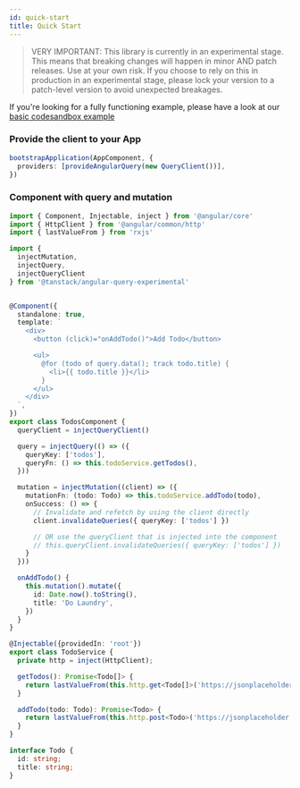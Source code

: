 ```yaml
---
id: quick-start
title: Quick Start
---
```


> VERY IMPORTANT: This library is currently in an experimental stage. This means that breaking changes will happen in minor AND patch releases. Use at your own risk. If you choose to rely on this in production in an experimental stage, please lock your version to a patch-level version to avoid unexpected breakages.

[//]: # 'Example'

If you're looking for a fully functioning example, please have a look at our [basic codesandbox example](../examples/angular/basic)

### Provide the client to your App

```typescript
bootstrapApplication(AppComponent, {
  providers: [provideAngularQuery(new QueryClient())],
})
```

### Component with query and mutation

```typescript
import { Component, Injectable, inject } from '@angular/core'
import { HttpClient } from '@angular/common/http'
import { lastValueFrom } from 'rxjs'

import {
  injectMutation,
  injectQuery,
  injectQueryClient
} from '@tanstack/angular-query-experimental'


@Component({
  standalone: true,
  template: `
    <div>
      <button (click)="onAddTodo()">Add Todo</button>

      <ul>
        @for (todo of query.data(); track todo.title) {
          <li>{{ todo.title }}</li>
        }
      </ul>
    </div>
  `,
})
export class TodosComponent {
  queryClient = injectQueryClient()

  query = injectQuery(() => ({
    queryKey: ['todos'],
    queryFn: () => this.todoService.getTodos(),
  }))

  mutation = injectMutation((client) => ({
    mutationFn: (todo: Todo) => this.todoService.addTodo(todo),
    onSuccess: () => {
      // Invalidate and refetch by using the client directly
      client.invalidateQueries({ queryKey: ['todos'] })

      // OR use the queryClient that is injected into the component
      // this.queryClient.invalidateQueries({ queryKey: ['todos'] })
    }
  }))

  onAddTodo() {
    this.mutation().mutate({
      id: Date.now().toString(),
      title: 'Do Laundry',
    })
  }
}

@Injectable({providedIn: 'root'})
export class TodoService {
  private http = inject(HttpClient);

  getTodos(): Promise<Todo[]> {
    return lastValueFrom(this.http.get<Todo[]>('https://jsonplaceholder.typicode.com/todos'))
  }

  addTodo(todo: Todo): Promise<Todo> {
    return lastValueFrom(this.http.post<Todo>('https://jsonplaceholder.typicode.com/todos', todo))
  }
}

interface Todo {
  id: string;
  title: string;
}
```

[//]: # 'Example'
